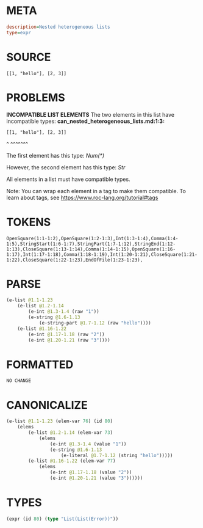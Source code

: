# META
~~~ini
description=Nested heterogeneous lists
type=expr
~~~
# SOURCE
~~~roc
[[1, "hello"], [2, 3]]
~~~
# PROBLEMS
**INCOMPATIBLE LIST ELEMENTS**
The two elements in this list have incompatible types:
**can_nested_heterogeneous_lists.md:1:3:**
```roc
[[1, "hello"], [2, 3]]
```
  ^  ^^^^^^^

The first element has this type:
    _Num(*)_

However, the second element has this type:
    _Str_

All elements in a list must have compatible types.

Note: You can wrap each element in a tag to make them compatible.
To learn about tags, see <https://www.roc-lang.org/tutorial#tags>

# TOKENS
~~~zig
OpenSquare(1:1-1:2),OpenSquare(1:2-1:3),Int(1:3-1:4),Comma(1:4-1:5),StringStart(1:6-1:7),StringPart(1:7-1:12),StringEnd(1:12-1:13),CloseSquare(1:13-1:14),Comma(1:14-1:15),OpenSquare(1:16-1:17),Int(1:17-1:18),Comma(1:18-1:19),Int(1:20-1:21),CloseSquare(1:21-1:22),CloseSquare(1:22-1:23),EndOfFile(1:23-1:23),
~~~
# PARSE
~~~clojure
(e-list @1.1-1.23
	(e-list @1.2-1.14
		(e-int @1.3-1.4 (raw "1"))
		(e-string @1.6-1.13
			(e-string-part @1.7-1.12 (raw "hello"))))
	(e-list @1.16-1.22
		(e-int @1.17-1.18 (raw "2"))
		(e-int @1.20-1.21 (raw "3"))))
~~~
# FORMATTED
~~~roc
NO CHANGE
~~~
# CANONICALIZE
~~~clojure
(e-list @1.1-1.23 (elem-var 76) (id 80)
	(elems
		(e-list @1.2-1.14 (elem-var 73)
			(elems
				(e-int @1.3-1.4 (value "1"))
				(e-string @1.6-1.13
					(e-literal @1.7-1.12 (string "hello")))))
		(e-list @1.16-1.22 (elem-var 77)
			(elems
				(e-int @1.17-1.18 (value "2"))
				(e-int @1.20-1.21 (value "3"))))))
~~~
# TYPES
~~~clojure
(expr (id 80) (type "List(List(Error))"))
~~~
